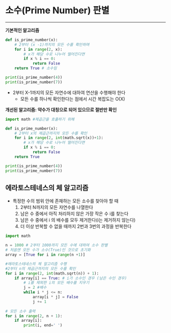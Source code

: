 # 소수(Prime Number)  판별

------

**기본적인 알고리즘**

```python
def is_prime_number(x):
    # 2부터 (x -1)까지의 모든 수를 확인하며
    for i in range(2, x):
        # x가 해당 수로 나누어 떨어진다면
        if x % i == 0:
            return False
    return True # 소수임

print(is_prime_number(4))
print(is_prime_number(7))
```

- 2부터 X-1까지의 모든 자연수에 대하여 연산을 수행해야 한다
  - 모든 수를 하나씩 확인한다는 점에서 시간 복잡도는 O(X)

**개선된 알고리즘: 약수가 대칭으로 되어 있으므로 절반만 확인**

```python
import math #제곱근을 호출하기 위해

def is_prime_number(x):
    # 2부터 x의 제곱근까지의 모든 수를 확인
    for i in range(2, int(math.sqrt(x))+1):
        # x가 해당 수로 나누어 떨어진다면
        if x % i == 0:
            return False
    return True

print(is_prime_number(4))
print(is_prime_number(7))
```

## 에라토스테네스의 체 알고리즘 

- 특정한 수의 범위 안에 존재하는 모든 소수를 찾아야 할 때
  1.  2부터 N까지의 모든 자연수를 나열한다
  2. 남은 수 중에서 아직 처리하지 않은 가장 작은 수 i를 찾는다
  3. 남은 수 중에서 i 의 배수를 모두 제거한다(i는 제거하지 않는다)
  4. 더 이상 반복할 수 없을 때까지 2번과 3번의 과정을 반복한다

```python
import math

n = 1000 # 2부터 1000까지 모든 수에 대하여 소수 판별
# 처음엔 모든 수가 소수(True)인 것으로 초기화
array = [True for i in range(n +1)]

#에라토스테네스의 체 알고리즘 수행
#2부터 n의 제곱근까지의 모든 수를 확인
for i in range(2, int(math.sqrt(n)) + 1):
    if array[i] == True: # i가 소수인 경우 (남은 수인 경우)
        # i를 제외한 i의 모든 배수를 지우기
        j = 2 #배수
        while i * j <= n:
            array[i * j] = False
            j += 1
            
# 모든 소수 출력
for i in range(2, n + 1):
    if array[i]:
        print(i, end=' ')
```

